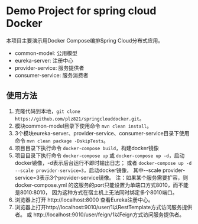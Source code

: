 # Demo Project for spring cloud Docker
本项目主要演示用Docker Compose编排Spring Cloud分布式应用。

- common-model: 公用模型
- eureka-server: 注册中心
- provider-service: 服务提供者
- consumer-service: 服务消费者

## 使用方法
1. 克隆代码到本地，`git clone https://github.com/plz821/springclouddocker.git`。
2. 模块common-model目录下使用命令 `mvn clean install`。
3. 3个模块eureka-server、provider-service、consumer-service目录下使用命令 `mvn clean package -DskipTests`。
4. 项目目录下执行命令 `docker-compose build`，构建docker镜像
5. 项目目录下执行命令 `docker-compose up` 或 `docker-compose up -d`，启动docker镜像，-d表示后台运行不即时输出日志；
   或者 `docker-compose up -d --scale provider-service=3`，启动docker镜像，
   其中--scale provider-service=3表示3个provider-service镜像。
   注：如果某个服务需要扩容，则 docker-compose.yml 的这服务的port只能设置为单端口方式8010，而不能是8010:8010，
   因为这种方式在宿主机上无法同时绑定多个8010端口。
6. 浏览器上打开 http://localhost:8000 查看Eureka注册中心。
7. 浏览器上打开http://localhost:9010/user/1以RestTemplate方式访问服务提供者。
   或 http://localhost:9010/user/feign/1以Feign方式访问服务提供者。